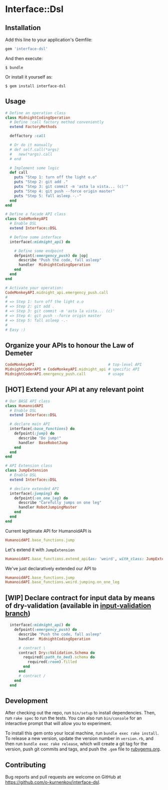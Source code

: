 # Interface::Dsl

## Installation

Add this line to your application's Gemfile:

```ruby
gem 'interface-dsl'
```

And then execute:

    $ bundle

Or install it yourself as:

    $ gem install interface-dsl

## Usage

```ruby
# Define an operation class
class MidnightCodingOperation
  # Define :call factory method conveniently
  extend FactoryMethods

  deffactory :call

  # Or do it manually
  # def self.call(*args)
  #   new(*args).call
  # end

  # Implement some logic
  def call
    puts "Step 1: turn off the light o.o"
    puts "Step 2: git add ."
    puts "Step 3: git commit -m 'asta la vista... (c)'"
    puts "Step 4: git push --force origin master"
    puts "Step 5: fall asleep -.-"
  end
end

# Define a facade API class
class CodeMonkeyAPI
  # Enable DSL
  extend Interface::DSL

  # Define some interface
  interface(:midnight_api) do

    # Define some endpoint
    defpoint(:emergency_push) do |op|
      describe "Push the code, fall asleep"
      handler  MidnightCodingOperation
    end
  end
end

# Activate your operation:
CodeMonkeyAPI.midnight_api.emergency_push.call
#
# => Step 1: turn off the light o.o
# => Step 2: git add .
# => Step 3: git commit -m 'asta la vista... (c)'
# => Step 4: git push --force origin master
# => Step 5: fall asleep -.-
#
# Easy :)
```

## Organize your APIs to honour the Law of Demeter
```ruby
CodeMonkeyAPI                                 # top-level API
MidnightCoderAPI = CodeMonkeyAPI.midnight_api # specific API
MidnightCoderAPI.emergency_push.call          # usage
```

## [HOT] Extend your API at any relevant point

```ruby
# Our BASE API class
class HumanoidAPI
  # Enable DSL
  extend Interface::DSL

  # declare main API
  interface(:base_functions) do
    defpoint(:jump) do
      describe "Do jump!"
      handler  BaseRobotJump
    end
  end
end

# API Extension class
class JumpExtension
  # Enable DSL
  extend Interface::DSL

  # declare extended API
  interface(:jumping) do
    defpoint(:on_one_leg) do
      describe "Carefully jumps on one leg"
      handler RobotJumpingMaster
    end
  end
end
```

Current legitimate API for HumanoidAPI is

```ruby
HumanoidAPI.base_functions.jump
```

Let's extend it with `JumpExtension`
```ruby
HumanoidAPI.base_functions.extend_api(as: 'weird', with_class: JumpExtension)
```

We've just declaratively extended our API to
```ruby
HumanoidAPI.base_functions.jump
HumanoidAPI.base_functions.weird.jumping.on_one_leg
```

## [WIP] Declare contract for input data by means of dry-validation (available in [input-validation branch](https://github.com/o-kurnenkov/interface-dsl/tree/input-validation))
```ruby
  interface(:midnight_api) do
    defpoint(:emergency_push) do
      describe "Push the code, fall asleep"
      handler  MidnightCodingOperation

      # contract \
      contract Dry::Validation.Schema do
        required(:path_to_bed).schema do
          required(:room).filled
        end
      end
      # contract /
    end
  end
```


## Development

After checking out the repo, run `bin/setup` to install dependencies. Then, run `rake spec` to run the tests. You can also run `bin/console` for an interactive prompt that will allow you to experiment.

To install this gem onto your local machine, run `bundle exec rake install`. To release a new version, update the version number in `version.rb`, and then run `bundle exec rake release`, which will create a git tag for the version, push git commits and tags, and push the `.gem` file to [rubygems.org](https://rubygems.org).

## Contributing

Bug reports and pull requests are welcome on GitHub at https://github.com/o-kurnenkov/interface-dsl.

